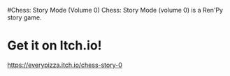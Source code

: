 #Chess: Story Mode (Volume 0)
Chess: Story Mode (volume 0) is a Ren'Py story game.
# Get it on Itch.io!
https://everypizza.itch.io/chess-story-0